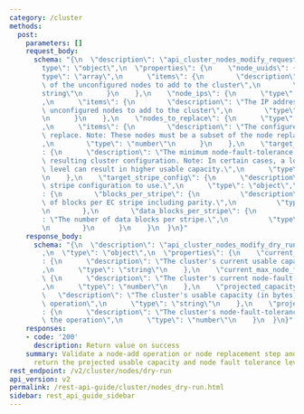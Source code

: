 ```yaml
---
category: /cluster
methods:
  post:
    parameters: []
    request_body:
      schema: "{\n  \"description\": \"api_cluster_nodes_modify_request_v2\",\n  \"\
        type\": \"object\",\n  \"properties\": {\n    \"node_uuids\": {\n      \"\
        type\": \"array\",\n      \"items\": {\n        \"description\": \"The UUIDs\
        \ of the unconfigured nodes to add to the cluster\",\n        \"type\": \"\
        string\"\n      }\n    },\n    \"node_ips\": {\n      \"type\": \"array\"\
        ,\n      \"items\": {\n        \"description\": \"The IP addresses of the\
        \ unconfigured nodes to add to the cluster\",\n        \"type\": \"string\"\
        \n      }\n    },\n    \"nodes_to_replace\": {\n      \"type\": \"array\"\
        ,\n      \"items\": {\n        \"description\": \"The configured nodes to\
        \ replace. Note: These nodes must be a subset of the node replacement plan.\"\
        ,\n        \"type\": \"number\"\n      }\n    },\n    \"target_max_node_failures\"\
        : {\n      \"description\": \"The minimum node-fault-tolerance level for the\
        \ resulting cluster configuration. Note: In certain cases, a lower node-fault-tolerance\
        \ level can result in higher usable capacity.\",\n      \"type\": \"number\"\
        \n    },\n    \"target_stripe_config\": {\n      \"description\": \"The final\
        \ stripe configuration to use.\",\n      \"type\": \"object\",\n      \"properties\"\
        : {\n        \"blocks_per_stripe\": {\n          \"description\": \"Number\
        \ of blocks per EC stripe including parity.\",\n          \"type\": \"number\"\
        \n        },\n        \"data_blocks_per_stripe\": {\n          \"description\"\
        : \"The number of data blocks per stripe.\",\n          \"type\": \"number\"\
        \n        }\n      }\n    }\n  }\n}"
    response_body:
      schema: "{\n  \"description\": \"api_cluster_nodes_modify_dry_run_response\"\
        ,\n  \"type\": \"object\",\n  \"properties\": {\n    \"current_capacity\"\
        : {\n      \"description\": \"The cluster's current usable capacity (in bytes)\"\
        ,\n      \"type\": \"string\"\n    },\n    \"current_max_node_failures\":\
        \ {\n      \"description\": \"The cluster's current node-fault-tolerance level\"\
        ,\n      \"type\": \"number\"\n    },\n    \"projected_capacity\": {\n   \
        \   \"description\": \"The cluster's usable capacity (in bytes) after the\
        \ operation\",\n      \"type\": \"string\"\n    },\n    \"projected_max_node_failures\"\
        : {\n      \"description\": \"The cluster's node-fault-tolerance level after\
        \ the operation\",\n      \"type\": \"number\"\n    }\n  }\n}"
    responses:
    - code: '200'
      description: Return value on success
    summary: Validate a node-add operation or node replacement step and, if it succeeds,
      return the projected usable capacity and node fault tolerance level.
rest_endpoint: /v2/cluster/nodes/dry-run
api_version: v2
permalink: /rest-api-guide/cluster/nodes_dry-run.html
sidebar: rest_api_guide_sidebar
---
```

